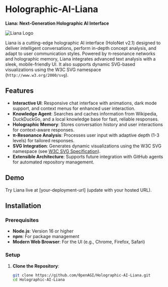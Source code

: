 
# Holographic-AI-Liana

**Liana: Next-Generation Holographic AI Interface**

![Liana Logo](https://github.com/user-attachments/assets/3ff22b3e-d71c-494a-90b8-b6fcefa5fd94)

Liana is a cutting-edge holographic AI interface (HoloNet v2.1) designed to deliver intelligent conversations, perform in-depth concept analysis, and adapt to user communication styles. Powered by π-resonance networks and holographic memory, Liana integrates advanced text analysis with a sleek, mobile-friendly UI. It also supports dynamic SVG-based visualizations using the W3C SVG namespace (`http://www.w3.org/2000/svg`).

## Features

- **Interactive UI**: Responsive chat interface with animations, dark mode support, and context menus for enhanced user interaction.
- **Knowledge Agent**: Searches and caches information from Wikipedia, DuckDuckGo, and a local knowledge base for fast, reliable responses.
- **Holographic Memory**: Stores conversation history and user interactions for context-aware responses.
- **π-Resonance Analysis**: Processes user input with adaptive depth (1-3 levels) for tailored responses.
- **SVG Integration**: Generates dynamic visualizations using the W3C SVG namespace (see [W3C SVG Specification](https://www.w3.org/TR/SVG/)).
- **Extensible Architecture**: Supports future integration with GitHub agents for automated repository management.

## Demo

Try Liana live at [your-deployment-url] (update with your hosted URL).

## Installation

### Prerequisites

- **Node.js**: Version 16 or higher
- **npm**: For package management
- **Modern Web Browser**: For the UI (e.g., Chrome, Firefox, Safari)

### Setup

1. **Clone the Repository**:
   ```bash
   git clone https://github.com/0penAGI/Holographic-AI-Liana.git
   cd Holographic-AI-Liana
